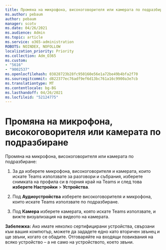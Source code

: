 ```yaml
---
title: Промяна на микрофона, високоговорителя или камерата по подразбиране
ms.author: pebaum
author: pebaum
manager: scotv
ms.date: 04/26/2021
ms.audience: Admin
ms.topic: article
ms.service: o365-administration
ROBOTS: NOINDEX, NOFOLLOW
localization_priority: Priority
ms.collection: Adm_O365
ms.custom:
- "5616"
- "9002537"
ms.openlocfilehash: 03828723b28fc950160e56e1a72be49b4bfa2f70
ms.sourcegitcommit: d822377ec76adf9ef6d13bc761a16c9900a3e7cb
ms.translationtype: MT
ms.contentlocale: bg-BG
ms.lasthandoff: 04/26/2021
ms.locfileid: "52124775"
---
```

# <a name="change-your-default-mic-speaker-or-camera"></a>Промяна на микрофона, високоговорителя или камерата по подразбиране

Промяна на микрофона, високоговорителя или камерата по подразбиране:

1. За да изберете микрофона, високоговорителя и камерата, които искате Teams използвате за разговори и събрания, изберете снимката на профила си в горния край на Teams и след това **изберете Настройки**  >  **Устройства**.

1. Под **Аудиоустройства** изберете високоговорителя и микрофона, които искате Teams използвате по подразбиране. 

1. Под **Камера** изберете камерата, която искате Teams използвате, и вижте визуализация на видеото на камерата. 

**Забележка:** Ако имате няколко сертифицирани устройства, свързани към вашия компютър, можете да зададете едно като вторичен звънец и ще звъни, когато се обадите. Отговаряйте на входящи повиквания на всяко устройство – а не само на устройството, което звъни.